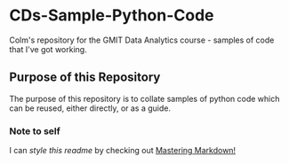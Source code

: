 # CDs-Sample-Python-Code

Colm's repository for the GMIT Data Analytics course - samples of code that I've got working. 

## Purpose of this Repository
The purpose of this repository is to collate samples of python code which can be reused, either directly, or as a guide.

### Note to self
I can *style this readme* by checking out [Mastering Markdown!](https://guides.github.com/features/mastering-markdown/)

